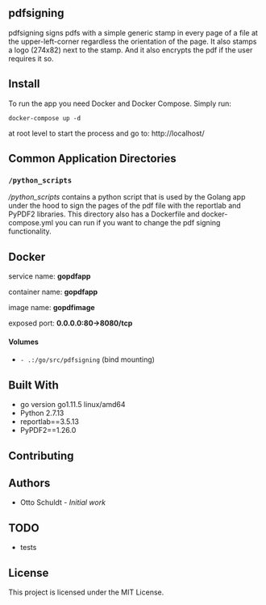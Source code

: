 ## pdfsigning

pdfsigning signs pdfs with a simple generic stamp in every page of a file at the upper-left-corner regardless the 
orientation of the page. It also stamps a logo (274x82) next to the stamp. And it also encrypts the pdf if the user 
requires it so.


## Install

To run the app you need Docker and Docker Compose. 
Simply run: 
```
docker-compose up -d
```
at root level to start the process and go to: http://localhost/

## Common Application Directories

### `/python_scripts`

*/python_scripts* contains a python script that is used by the Golang app under the hood to sign the pages of the pdf
file with the reportlab and PyPDF2 libraries. This directory also has a Dockerfile and docker-compose.yml you can run if
you want to change the pdf signing functionality.

## Docker

service name: **gopdfapp**

container name: **gopdfapp**

image name: **gopdfimage**

exposed port: **0.0.0.0:80->8080/tcp**

#### Volumes

* `- .:/go/src/pdfsigning` (bind mounting)

## Built With

* go version go1.11.5 linux/amd64
* Python 2.7.13
* reportlab==3.5.13
* PyPDF2==1.26.0

## Contributing

## Authors 
* Otto Schuldt - *Initial work*

## TODO

* tests

## License

This project is licensed under the MIT License.
